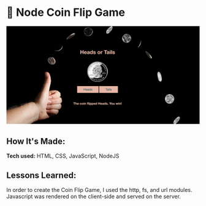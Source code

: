 # 💸  Node Coin Flip Game


![alt tag](CoinFlip.png)

## How It's Made:

**Tech used:** HTML, CSS, JavaScript, NodeJS

## Lessons Learned:
In order to create the Coin Flip Game, I used the http, fs, and url modules. Javascript was rendered on the client-side and served on the server. 
